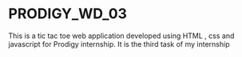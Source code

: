 # PRODIGY_WD_03
This is a tic tac toe web application developed using HTML , css and javascript for Prodigy internship.
It is the third task of my internship
